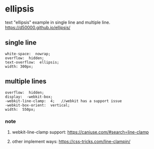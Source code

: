 
# ellipsis
text "ellipsis" example in single line and multiple line.
https://d50000.github.io/ellipsis/

## single line

``` 
white-space:  nowrap;
overflow:  hidden;
text-overflow:  ellipsis;
width: 300px;
```

## multiple lines

```
overflow:  hidden;
display:  -webkit-box;
-webkit-line-clamp:  4;   //webkit has a support issue
-webkit-box-orient:  vertical;
width:  550px;
```


### note
 1. webkit-line-clamp support:
https://caniuse.com/#search=line-clamp

 2. other implement ways:
https://css-tricks.com/line-clampin/
